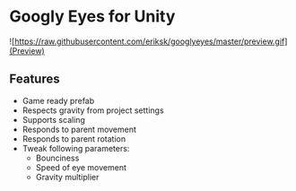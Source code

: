 # Googly Eyes for Unity

![https://raw.githubusercontent.com/eriksk/googlyeyes/master/preview.gif](Preview)

## Features

* Game ready prefab
* Respects gravity from project settings
* Supports scaling
* Responds to parent movement
* Responds to parent rotation
* Tweak following parameters:
    * Bounciness
    * Speed of eye movement
    * Gravity multiplier
